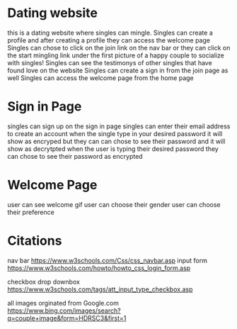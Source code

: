 # Dating website
 this is a dating website where singles can mingle.
 Singles can create a profile and after creating a profile they can access the welcome page
 Singles can chose to click on the join link on the nav bar or they can click on the start mingling link under the first picture of a happy couple to socialize with singles!
 Singles can see the testimonys of other singles that have found love on the website
 Singles can create a sign in  from the join page as well
 Singles can access the welcome page from the home page

# Sign in Page
singles can sign up on the sign in page
singles can enter their email address to create an account
when the single type in  your desired password it will show as  encryped but they can  can chose to see their password and it will show  as decrytpted
when the user is typing their desired password they can chose to see their password as encrypted 

# Welcome Page
user can see welcome gif
user can choose their gender 
user can choose their preference 


# Citations
nav bar https://www.w3schools.com/Css/css_navbar.asp
input form https://www.w3schools.com/howto/howto_css_login_form.asp

checkbox drop downbox  https://www.w3schools.com/tags/att_input_type_checkbox.asp

all images orginated from Google.com https://www.bing.com/images/search?q=couple+image&form=HDRSC3&first=1





